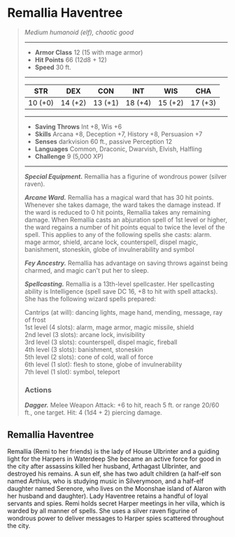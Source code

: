 # Remallia Haventree
>*Medium humanoid (elf), chaotic good*
>___
>- **Armor Class** 12 (15 with mage armor)
>- **Hit Points** 66 (12d8 + 12)
>- **Speed** 30 ft.
>___
>|STR|DEX|CON|INT|WIS|CHA|
>|:---:|:---:|:---:|:---:|:---:|:---:|
>|10 (+0)|14 (+2)|13 (+1)|18 (+4)|15 (+2)|17 (+3)|
>___
>- **Saving Throws** Int +8, Wis +6
>- **Skills** Arcana +8, Deception +7, History +8, Persuasion +7
>- **Senses** darkvision 60 ft., passive Perception 12
>- **Languages** Common, Draconic, Dwarvish, Elvish, Halfling
>- **Challenge** 9 (5,000 XP)
>___
>***Special Equipment.*** Remallia has a figurine of wondrous power (silver raven).  
>
>***Arcane Ward.*** Remallia has a magical ward that has 30 hit points. Whenever she takes damage, the ward takes the damage instead. If the ward is reduced to 0 hit points, Remallia takes any remaining damage. When Remallia casts an abjuration spell of 1st level or higher, the ward regains a number of hit points equal to twice the level of the spell. This applies to any of the following spells she casts: alarm. mage armor, shield, arcane lock, counterspell, dispel magic, banishment, stoneskin, globe of invulnerability and symbol  
>
>***Fey Ancestry.*** Remallia has advantage on saving throws against being charmed, and magic can't put her to sleep.  
>
>***Spellcasting.*** Remallia is a 13th-level spellcaster. Her spellcasting ability is Intelligence (spell save DC 16, +8 to hit with spell attacks). She has the following wizard spells prepared:  
>
>Cantrips (at will): dancing lights, mage hand, mending, message, ray of frost  
>1st level (4 slots): alarm, mage armor, magic missile, shield  
>2nd level (3 slots): arcane lock, invisibility  
>3rd level (3 slots): counterspell, dispel magic, fireball  
>4th level (3 slots): banishment, stoneskin  
>5th level (2 slots): cone of cold, wall of force  
>6th level (1 slot): flesh to stone, globe of invulnerability  
>7th level (1 slot): symbol, teleport  
>
>### Actions
>***Dagger.*** Melee Weapon Attack: +6 to hit, reach 5 ft. or range 20/60 ft., one target. Hit: 4 (1d4 + 2) piercing damage.
## Remallia Haventree
Remallia (Remi to her friends) is the lady of House Ulbrinter and a guiding light for the Harpers in Waterdeep
She became an active force for good in the city after assassins killed her husband, Arthagast Ulbrinter, and destroyed his remains. A sun elf, she has two adult children (a half-elf son named Arthius, who is studying music in Silverymoon, and a half-elf daughter named Serenore, who lives on the Moonshae island of Alaron with her husband and daughter). Lady Haventree retains a handful of loyal servants and spies.
Remi holds secret Harper meetings in her villa, which is warded by all manner of spells. She uses a silver raven figurine of wondrous power to deliver messages to Harper spies scattered throughout the city.